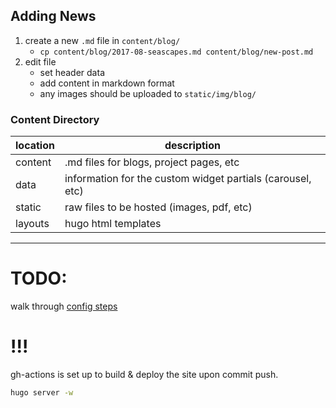 ## Adding News
1. create a new `.md` file in `content/blog/`
    * `cp content/blog/2017-08-seascapes.md content/blog/new-post.md`
2. edit file
    * set header data
    * add content in markdown format
    * any images should be uploaded to `static/img/blog/`


### Content Directory
location | description
---------|------------------------------------------------------------
content  | .md files for blogs, project pages, etc
data     | information for the custom widget partials (carousel, etc)
static   | raw files to be hosted (images, pdf, etc)
layouts  | hugo html templates


--------------------------------------------------------------

# TODO:
walk through [config steps](https://github.com/devcows/hugo-universal-theme?tab=readme-ov-file#configuration)

# !!!

gh-actions is set up to build & deploy the site upon commit push.




```bash
hugo server -w
```